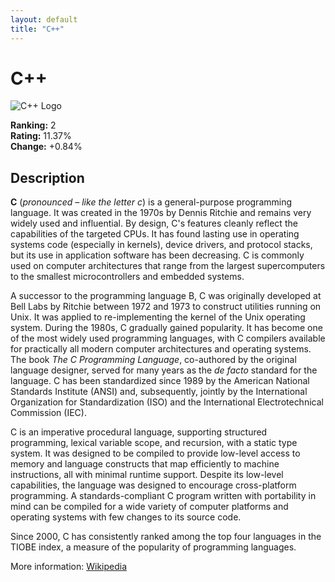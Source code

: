 ```yaml
---
layout: default
title: "C++"
---
```

# C++

![C++ Logo](https://upload.wikimedia.org/wikipedia/commons/thumb/1/18/ISO_C%2B%2B_Logo.svg/800px-ISO_C%2B%2B_Logo.svg.png)

**Ranking:** 2  
**Rating:** 11.37%  
**Change:** +0.84%

## Description

<p class="mw-empty-elt">

</p>

<p><b>C</b> (<i>pronounced</i> <span></span><i> – like the letter c</i>) is a general-purpose programming language. It was created in the 1970s by Dennis Ritchie and remains very widely used and influential. By design, C's features cleanly reflect the capabilities of the targeted CPUs. It has found lasting use in operating systems code (especially in kernels), device drivers, and protocol stacks, but its use in application software has been decreasing. C is commonly used on computer architectures that range from the largest supercomputers to the smallest microcontrollers and embedded systems.
</p><p>A successor to the programming language B, C was originally developed at Bell Labs by Ritchie between 1972 and 1973 to construct utilities running on Unix. It was applied to re-implementing the kernel of the Unix operating system. During the 1980s, C gradually gained popularity. It has become one of the most widely used programming languages, with C compilers available for practically all modern computer architectures and operating systems. The book <i>The C Programming Language</i>, co-authored by the original language designer, served for many years as the <i>de facto</i> standard for the language. C has been standardized since 1989 by the American National Standards Institute (ANSI) and, subsequently, jointly by the International Organization for Standardization (ISO) and the International Electrotechnical Commission (IEC).
</p><p>C is an imperative procedural language, supporting structured programming, lexical variable scope, and recursion, with a static type system. It was designed to be compiled to provide low-level access to memory and language constructs that map efficiently to machine instructions, all with minimal runtime support. Despite its low-level capabilities, the language was designed to encourage cross-platform programming. A standards-compliant C program written with portability in mind can be compiled for a wide variety of computer platforms and operating systems with few changes to its source code.
</p><p>Since 2000, C has consistently ranked among the top four languages in the TIOBE index, a measure of the popularity of programming languages.
</p>

More information: [Wikipedia](https://en.wikipedia.org/wiki/C_(programming_language))
